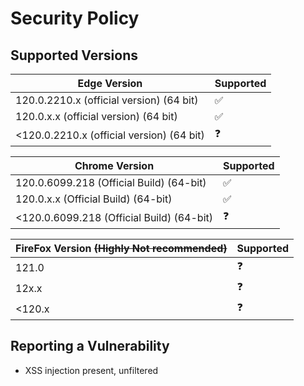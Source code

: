 # Security Policy

## Supported Versions



| Edge Version                              | Supported          |
| ----------------------------------------- | ------------------ |
| 120.0.2210.x (official version) (64 bit)  | :white_check_mark: |
| 120.0.x.x (official version) (64 bit)     | :white_check_mark: |
| <120.0.2210.x (official version) (64 bit) | :question:         |


| Chrome Version                            | Supported          |
| ----------------------------------------- | ------------------ |
| 120.0.6099.218 (Official Build) (64-bit)  | :white_check_mark: |
| 120.0.x.x (Official Build) (64-bit)       | :white_check_mark: |
| <120.0.6099.218 (Official Build) (64-bit) | :question:         |


| FireFox Version <s>(Highly Not recommended)</s>| Supported  |
| --------------- | ---------- |
| 121.0           | :question: |
| 12x.x           | :question: |
| <120.x          | :question: |

## Reporting a Vulnerability

+ XSS injection present, unfiltered
